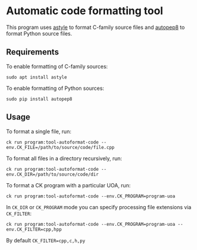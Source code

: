 # Automatic code formatting tool

This program uses [astyle](http://astyle.sourceforge.net) to format C-family source files and [autopep8](https://github.com/hhatto/autopep8) to format Python source files.

## Requirements

To enable formatting of C-family sources:
```
sudo apt install astyle
```

To enable formatting of Python sources:
```
sudo pip install autopep8
```

## Usage

To format a single file, run:
```
ck run program:tool-autoformat-code --env.CK_FILE=/path/to/source/code/file.cpp
```

To format all files in a directory recursively, run:
```
ck run program:tool-autoformat-code --env.CK_DIR=/path/to/source/code/dir
```

To format a CK program with a particular UOA, run:
```
ck run program:tool-autoformat-code --env.CK_PROGRAM=program-uoa
```

In `CK_DIR` or `CK_PROGRAM` mode you can specify processing file extensions via `CK_FILTER`:
```
ck run program:tool-autoformat-code --env.CK_PROGRAM=program-uoa --env.CK_FILTER=cpp,hpp
```
By default `CK_FILTER=cpp,c,h,py`
